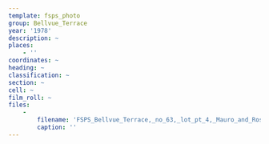 ```yaml
---
template: fsps_photo
group: Bellvue_Terrace
year: '1978'
description: ~
places:
    - ''
coordinates: ~
heading: ~
classification: ~
section: ~
cell: ~
film_roll: ~
files:
    -
        filename: 'FSPS_Bellvue_Terrace,_no_63,_lot_pt_4,_Mauro_and_Rosa_Minervini,_9-4-D,_1978.png'
        caption: ''
---
```

